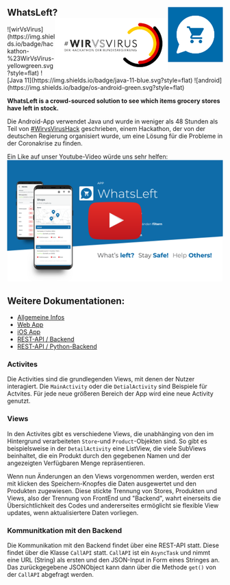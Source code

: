 <h2> WhatsLeft?
  <img src="./img/WhatsleftLogo.svg" align="right" width="128" height="128" />
  <img src="./img/wirvsviruslogo.png" align="right" width="264" height="128" />
</h2>
![wirVsVirus](https://img.shields.io/badge/hackathon-%23WirVsVirus-yellowgreen.svg?style=flat)
![Java 11](https://img.shields.io/badge/java-11-blue.svg?style=flat)
![android](https://img.shields.io/badge/os-android-green.svg?style=flat)

**WhatsLeft is a crowd-sourced solution to see which items grocery stores have left in stock.**

Die Android-App verwendet Java und wurde in weniger als 48 Stunden als Teil von [#WirvsVirusHack](https://wirvsvirushackathon.org) geschrieben, einem Hackathon, der von der deutschen Regierung organisiert wurde, um eine Lösung für die Probleme in der Coronakrise zu finden.

Ein Like auf unser Youtube-Video würde uns sehr helfen:
[![Youtube-Video](./img/video.png)](https://www.youtube.com/watch?v=2uvcPGzixnA&feature=emb_title)

## Weitere Dokumentationen: 

- [Allgemeine Infos](https://devpost.com/software/17_stock_tracking_crowd)
- [Web App](https://github.com/WVV-Crowd-Sourced-Stock-Tracking/Web) 
- [iOS App](https://github.com/WVV-Crowd-Sourced-Stock-Tracking/ios-App)
- [REST-API / Backend](https://github.com/WVV-Crowd-Sourced-Stock-Tracking/Backend)
- [REST-API / Python-Backend](https://github.com/WVV-Crowd-Sourced-Stock-Tracking/Backend-python)

### Activites

Die Activities sind die grundlegenden Views, mit denen der Nutzer interagiert. Die `MainActivity` oder die `DetialActivity` sind Beispiele für Actvites. Für jede neue größeren Bereich der App wird eine neue Activity genutzt.

### Views

In den Activites gibt es verschiedene Views, die unabhänging von den im Hintergrund verarbeiteten `Store`-und `Product`-Objekten sind. So gibt es beispielsweise in der `DetailActivity` eine ListView, die viele SubViews beinhaltet, die ein Produkt durch den gegebenen Namen und der angezeigten Verfügbaren Menge repräsentieren.

Wenn nun Änderungen an den Views vorgenommen werden, werden erst mit klicken des Speichern-Knopfes die Daten ausgewertet und den Produkten zugewiesen. Diese stickte Trennung von Stores, Produkten und Views, also der Trennung von FrontEnd und "Backend", wahrt einerseits die Übersichtlichkeit des Codes und andererseites ermöglicht sie flexible View updates, wenn aktualisiertere Daten vorliegen.

### Kommunitkation mit den Backend

Die Kommunikation mit den Backend findet über eine REST-API statt. Diese findet über die Klasse `CallAPI` statt. `CallAPI` ist ein `AsyncTask` und nimmt eine URL (String) als ersten und den JSON-Input in Form eines Stringes an. Das zurückgegebene JSONObject kann dann über die Methode `get()` von der `CallAPI` abgefragt werden.
